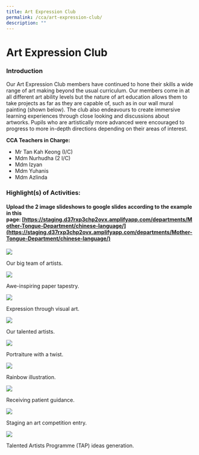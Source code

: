```yaml
---
title: Art Expression Club
permalink: /cca/art-expression-club/
description: ""
---
```

# Art Expression Club

### Introduction

Our Art Expression Club members have continued to hone their skills a wide range of art making beyond the usual curriculum. Our members come in at all different art ability levels but the nature of art education allows them to take projects as far as they are capable of, such as in our wall mural painting (shown below). The club also endeavours to create immersive learning experiences through close looking and discussions about artworks. Pupils who are artistically more advanced were encouraged to progress to more in-depth directions depending on their areas of interest.  
  
**CCA Teachers in Charge:**  

*   Mr Tan Kah Keong (I/C)
*   Mdm Nurhudha (2 I/C)
*   Mdm Izyan
*   Mdm Yuhanis
*   Mdm Azlinda

### Highlight(s) of Activities:

#### Upload the 2 image slideshows to google slides according to the example in this page: [https://staging.d37rxp3chp2ovx.amplifyapp.com/departments/Mother-Tongue-Department/chinese-language/](https://staging.d37rxp3chp2ovx.amplifyapp.com/departments/Mother-Tongue-Department/chinese-language/)

![](/images/Departments/PE,%20CCA%20and%20Aesthetics/Cca/Art%20Expression%20Club/2021_Art%20expression%20club_1.jpg)

Our big team of artists.

![](/images/Departments/PE,%20CCA%20and%20Aesthetics/Cca/Art%20Expression%20Club/2021_Art%20expression%20club_2.jpg)

Awe-inspiring paper tapestry.

![](/images/Departments/PE,%20CCA%20and%20Aesthetics/Cca/Art%20Expression%20Club/2021_Art%20expression%20club_3.jpg)

Expression through visual art.

![](/images/Departments/PE,%20CCA%20and%20Aesthetics/Cca/Art%20Expression%20Club/2021_Art%20expression%20club_4.jpg)

Our talented artists.

![](/images/Departments/PE,%20CCA%20and%20Aesthetics/Cca/Art%20Expression%20Club/2021_Art%20expression%20club_5.jpg)

Portraiture with a twist.

![](/images/Departments/PE,%20CCA%20and%20Aesthetics/Cca/Art%20Expression%20Club/2021_Art%20expression%20club_6.jpg)

Rainbow illustration.

![](/images/Departments/PE,%20CCA%20and%20Aesthetics/Cca/Art%20Expression%20Club/2021_Art%20expression%20club_7.jpg)

Receiving patient guidance.

![](/images/Departments/PE,%20CCA%20and%20Aesthetics/Cca/Art%20Expression%20Club/2021_Art%20expression%20club_8.jpg)

Staging an art competition entry.

![](/images/Departments/PE,%20CCA%20and%20Aesthetics/Cca/Art%20Expression%20Club/2021_Art%20expression%20club_9.jpg)

Talented Artists Programme (TAP) ideas generation.